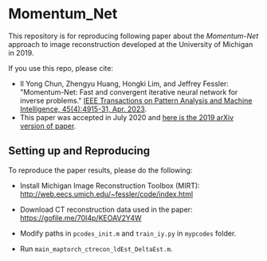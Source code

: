 # Momentum_Net

This repository is for reproducing following paper
about the *Momentum-Net* approach to image reconstruction
developed at the University of Michigan in 2019. 

If you use this repo,
please cite:

* Il Yong Chun, Zhengyu Huang, Hongki Lim, and Jeffrey Fessler:
  "Momentum-Net: Fast and convergent iterative neural network for inverse problems."
  [IEEE Transactions on Pattern Analysis and Machine Intelligence, 45(4):4915-31, Apr. 2023](https://doi.org/10.1109/TPAMI.2020.3012955).
* This paper was accepted in July 2020 and
  [here is the 2019 arXiv version of paper](https://arxiv.org/abs/1907.11818).


## Setting up and Reproducing

To reproduce the paper results,
please do the following:

* Install
  Michigan Image Reconstruction Toolbox (MIRT):
  http://web.eecs.umich.edu/~fessler/code/index.html

* Download CT reconstruction data used in the paper:
  https://gofile.me/70I4p/KEOAV2Y4W

* Modify paths in `pcodes_init.m` and `train_iy.py` in `mypcodes` folder.

* Run `main_maptorch_ctrecon_ldEst_DeltaEst.m`.

